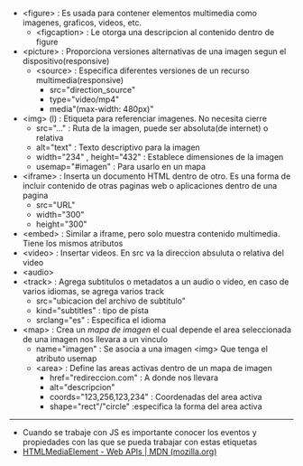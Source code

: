 
- \<figure> : Es usada para contener elementos multimedia como imagenes, graficos, videos, etc.
	- \<figcaption> : Le otorga una descripcion al contenido dentro de figure
- \<picture> : Proporciona versiones alternativas de una imagen segun el dispositivo(responsive)
	- \<source> : Especifica diferentes versiones de un recurso multimedia(responsive)
		- src="direction_source" 
		- type="video/mp4"
		- media"(max-width: 480px)"
- \<img> (l) : Etiqueta para referenciar imagenes. No necesita cierre
	- src="..." : Ruta de la imagen, puede ser absoluta(de internet) o relativa
	- alt="text" : Texto descriptivo para la imagen
	- width="234" , height="432" : Establece dimensiones de la imagen
	- usemap="#imagen" : Para usarlo en un mapa
- \<iframe> : Inserta un documento HTML dentro de otro. Es una forma de incluir contenido de otras paginas web o aplicaciones dentro de una pagina
	- src="URL" 
	- width="300"
	- height="300"
- \<embed> : Similar a iframe, pero solo muestra contenido multimedia. Tiene los mismos atributos
- \<video> : Insertar videos. En src va la direccion absuluta o relativa del video
- \<audio> 
- \<track> : Agrega subtitulos o metadatos a un audio o video, en caso de varios idiomas, se agrega varios track
	- src="ubicacion del archivo de subtitulo"
	- kind="subtitles" : tipo de pista
	- srclang="es" : Especifica el idioma
- \<map> : Crea un *mapa de imagen* el cual depende el area seleccionada de una imagen nos llevara a un vinculo
	- name="imagen" : Se asocia a una imagen \<img> Que tenga el atributo usemap
	- \<area> : Define las areas activas dentro de un mapa de imagen
		- href="redireccion.com" : A donde nos llevara
		- alt="descripcion"
		- coords="123,256,123,234" : Coordenadas del area activa
		- shape="rect"/"circle"  :especifica la forma del area activa

---
- Cuando se trabaje con JS es importante conocer los eventos y propiedades con las que se pueda trabajar con estas etiquetas
- [HTMLMediaElement - Web APIs | MDN (mozilla.org)](https://developer.mozilla.org/en-US/docs/Web/API/HTMLMediaElement)

